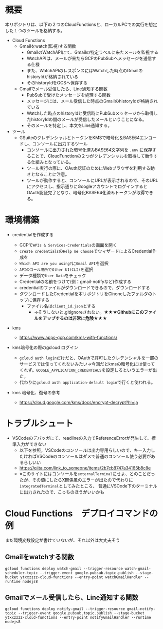 # 概要
本リポジトリは、以下の２つのCloudFunctionsと、ローカルPCでの実行を想定した１つのツールを格納する。
- Cloud Functions
  - Gmailをwatch(監視)する関数
    - GmailのWatchAPIにて、Gmailの特定ラベルに来たメールを監視する
    - WatchAPIは、メールが来たらGCPのPubSubへメッセージを送信する仕様
    - また、WatchAPIのレスポンスにはWatchした時点のGmailのhistoryIdが格納されている
    - そのhistoryIdをGCSへ保存する
  - Gmailでメール受信したら、Line通知する関数
    - PubSubで受けたメッセージを処理する関数
    - メッセージには、メール受信した時点のGmailのhistoryIdが格納されている
    - Watchした時点のhistoryIdと受信時にPubSubメッセージから取得したhistoryIdの間のメールが受信したメールということになる。
    - そのメールを特定し、本文をLine通知する。
- ツール
  - GSuiteのクレデンシャルとトークンをKMSで暗号化＆BASE64エンコードし、コンソールに出力するツール
    - コンソールに出力された暗号化済みBASE64文字列を `.env` に保存することで、CloudFunctionの２つがクレデンシャルを取得して動作する仕組みとなっている。
    - ツール実行の際に、OAuth認証のためにWebブラウザを利用する動きとなることに注意。
    - ツールが動作すると、コンソールにURLが表示されるので、そのURLにアクセスし、指示通りにGoogleアカウントでログインするとOAuth認証完了となり、暗号化BASE64化済みトークンが取得できる。

# 環境構築
- credentialを作成する
  - GCPで`APIs & Services`-`Credentials`の画面を開く
  - `create credentials`の`Help me Choose`でウィザードによるCredential作成を
  - `Which API are you using?`に`Gmail API`を選択
  - `APIのコール場所`で`Other UI(CLI)`を選択
  - データ種類で`User Data`をチェック
  - Credentialの名前をつけて(例：gmail-notifyなど)作成する
  - credentialのファイルがダウンロードできるので、ダウンロードする
  - ダウンロードしたCredentialを本リポジトリをClnoneしたフォルダのトップに保存する
    - ファイル名は`client_id.json`とする
      - →そうしないと.gitignoreされない。**★★★Githubにこのファイルをアップするのは非常に危険★★★**
- kms
  - https://www.apps-gcp.com/kms-with-functions/

- kms暗号化の際のgcloud ログイン
  - `gcloud auth login`だけだと、OAuthで許可したクレデンシャルを一部のサービスでは使ってくれないみたい→今回だとkmsの暗号化には使ってくれず。`GOOGLE_APPLICATION_CREDENTIALS`を設定しろというエラーが出た。
  - 代わりに`gcloud auth application-default login`で行くと使われる。

- kms 暗号化、復号の参考
  - https://cloud.google.com/kms/docs/encrypt-decrypt?hl=ja

# トラブルシュート
- VSCodeのデバッガにて、readlineの入力でReferenceErrorが発生して、標準入力ができない
  - 以下を参照。VSCodeのコンソールは出力専用らしいので、キー入力したければVSCodeのコンソールはダメで普通のコンソール使う必要があるらしいい
  - https://qiita.com/link_to_someone/items/2b7cb8747a34165b8c8e
  - ※このサイトにはコンソールを`externalTerminal`にせよ、とのことだったが、その値にしたらX関係風のエラーが出たので代わりに`integratedTerminal`としてみたところ、
  普通にVSCode下のターミナルに出力されたので、こっちのほうがいいかも

# Cloud Functions　デプロイコマンドの例
まだ環境変数設定が書けていないが、それ以外は大丈夫そう
## Gmailをwatchする関数
```
gcloud functions deploy watch-gmail --trigger-resource watch-gmail-scheduler-topic --trigger-event google.pubsub.topic.publish --stage-bucket ytxxzzzz-cloud-functions --entry-point watchGmailHandler --runtime nodejs8
```

## Gmailでメール受信したら、Line通知する関数
```
gcloud functions deploy notify-gmail --trigger-resource gmail-notify-topic --trigger-event google.pubsub.topic.publish --stage-bucket ytxxzzzz-cloud-functions --entry-point notifyGmailHandler --runtime nodejs8
```
